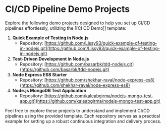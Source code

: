 # CI/CD Pipeline Demo Projects

Explore the following demo projects designed to help you set up CI/CD pipelines effortlessly, utilizing the [[CI CD Demo]] template:

1. **Quick Example of Testing in Node.js**
    - Repository: [https://github.com/Lissy93/quick-example-of-testing-in-nodejs.git](https://github.com/Lissy93/quick-example-of-testing-in-nodejs.git)
2. **Test-Driven Development in Node.js**
    - Repository: [https://github.com/basarbk/tdd-nodejs.git](https://github.com/basarbk/tdd-nodejs.git)
3. **Node Express ES8 Starter**
    - Repository: [https://github.com/shekhar-raval/node-express-es8](https://github.com/shekhar-raval/node-express-es8)
4. **Node.js MongoDB Test Application**
    - Repository: [https://github.com/kaleabgirma/nodejs-mongo-test-app.git](https://github.com/kaleabgirma/nodejs-mongo-test-app.git)

Feel free to explore these projects to understand and implement CI/CD pipelines using the provided template. Each repository serves as a practical example for setting up a robust continuous integration and delivery process.